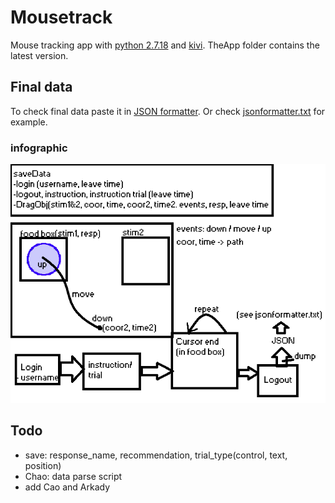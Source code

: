 # Mousetrack
Mouse tracking app with [python 2.7.18](https://www.python.org/downloads/release/python-2718/) and [kivi](https://kivy.org/doc/stable/gettingstarted/installation.html#install-pip). TheApp folder contains the latest version.

## Final data
To check final data paste it in [JSON formatter](https://jsonformatter.org/). Or check [jsonformatter.txt](jsonformatter.txt) for example.

### infographic
![data_info](saveData_infographic.png)

## Todo
* save: response_name, recommendation, trial_type(control, text, position)
* Chao: data parse script
* add Cao and Arkady
